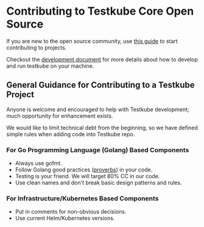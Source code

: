 # Contributing to Testkube Core Open Source

If you are new to the open source community, 
use [this guide](https://github.com/firstcontributions/first-contributions) to start contributing 
to projects.

Checkout the [development document](./development.md) for more details about how to develop and run testkube on your machine.

## General Guidance for Contributing to a Testkube Project

Anyone is welcome and encouraged to help with Testkube development; much opportunity for enhancement exists.

We would like to limit technical debt from the beginning, so we have defined simple rules when adding code into Testkube repo.

### For Go Programming Language (Golang) Based Components

- Always use gofmt.
- Follow Golang good practices ([proverbs](https://go-proverbs.github.io/)) in your code.
- Testing is your friend. We will target 80% CC in our code.
- Use clean names and don't break basic design patterns and rules.

### For Infrastructure/Kubernetes Based Components

- Put in comments for non-obvious decisions.
- Use current Helm/Kubernetes versions.
